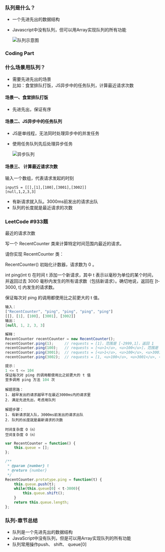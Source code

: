### 队列是什么？
* 一个先进先出的数据结构
* Javascript中没有队列，但可以用Array实现队列的所有功能
  
  ![队列示意图](https://ss1.bdstatic.com/70cFvXSh_Q1YnxGkpoWK1HF6hhy/it/u=1033233744,3664775207&fm=26&gp=0.jpg)


### Coding Part

### 什么场景用队列？
* 需要先进先出的场景
* 比如：食堂排队打饭，JS异步中的任务队列，计算最近请求次数

#### 场景一、食堂排队打饭
* 先进先出，保证有序

#### 场景二、JS异步中的任务队列
* JS是单线程，无法同时处理异步中的并发任务
* 使用任务队列先后处理异步任务
  
  ![异步队列](https://ss0.bdstatic.com/70cFvHSh_Q1YnxGkpoWK1HF6hhy/it/u=1810906640,2158299376&fm=26&gp=0.jpg)



#### 场景三、 计算最近请求次数
输入一个数组，代表请求发起的时刻
```
inputS = [[],[1],[100],[3001],[3002]]
[null,1,2,3,3]
```
* 有新请求就入队。3000ms前发出的请求出队
* 队列的长度就是最近请求的次数

### LeetCode #933题

最近的请求次数

写一个 RecentCounter 类来计算特定时间范围内最近的请求。

请你实现 RecentCounter 类：

RecentCounter() 初始化计数器，请求数为 0 。

int ping(int t) 在时间 t 添加一个新请求，其中 t 表示以毫秒为单位的某个时间，并返回过去 3000 毫秒内发生的所有请求数（包括新请求）。确切地说，返回在 [t-3000, t] 内发生的请求数。

保证每次对 ping 的调用都使用比之前更大的 t 值。

```JavaScript
输入：
["RecentCounter", "ping", "ping", "ping", "ping"]
[[], [1], [100], [3001], [3002]]
输出：
[null, 1, 2, 3, 3]

解释：
RecentCounter recentCounter = new RecentCounter();
recentCounter.ping(1);     // requests = [1]，范围是 [-2999,1]，返回 1
recentCounter.ping(100);   // requests = [<u>1</u>, <u>100</u>]，范围是 [-2900,100]，返回 2
recentCounter.ping(3001);  // requests = [<u>1</u>, <u>100</u>, <u>3001</u>]，范围是 [1,3001]，返回 3
recentCounter.ping(3002);  // requests = [1, <u>100</u>, <u>3001</u>, <u>3002</u>]，范围是 [2,3002]，返回 3

提示：
1 <= t <= 104
保证每次对 ping 的调用都使用比之前更大的 t 值
至多调用 ping 方法 104 次
```

```
解题思路：
1. 越早发出的请求越早不在最近3000ms内的请求里
2. 满足先进先出，考虑用队列

解题步骤：
1. 有新请求就入队，3000ms前发出的请求出队
2. 队列的长度就是最新请求的次数

时间复杂度 O（n）
空间复杂度 O（n）
```
```JavaScript
var RecentCounter = function() {
    this.queue = [];
};

/** 
 * @param {number} t
 * @return {number}
 */
RecentCounter.prototype.ping = function(t) {
    this.queue.push(t);
    while(this.queue[0] < t-3000){
        this.queue.shift();
    }
    return this.queue.length;
};
```

### 队列-章节总结
* 队列是一个先进先出的数据结构
* JavaScript中没有队列，但是可以用Array实现队列的所有功能
* 队列常用操作push、 shift、 queue[0]